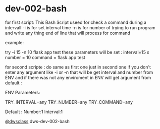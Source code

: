# dev-002-bash
for first script: 
This Bash Script useed for check a command during a intervall 
-i is for set interval time 
-n is for number of trying to run program 
and write any thing end of line that will process for command 

example: 

try -i 15 -n 10 flask app test
these parameters will be set :
  interval=15 s 
  number = 10 
  command = flask app test
  
for second scripte :
do same as first one just in second one if you don't enter any argument like -i or -n that will be get interval and number from 
ENV and if there was not any enviroment in ENV will get argument from default :


ENV Parameters:

TRY_INTERVAL=any
TRY_NUMBER=any
TRY_COMMAND=any

Default :
Number:1
Interval:1

[@dwsclass](https://github.com/dwsclass) dws-dev-002-bash
